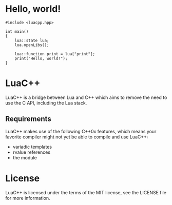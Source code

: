 Hello, world!
==============================
    #include <luacpp.hpp>

    int main()
    {
        lua::state lua;
        lua.openLibs();
        
        lua::function print = lua["print"];
        print("Hello, world!");
    }

LuaC++
==============================
LuaC++ is a bridge between Lua and C++ which aims to remove the need to use the C API, including the Lua stack.

Requirements
------------------------------
LuaC++ makes use of the following C++0x features, which means your favorite compiler might not yet be able to compile and use LuaC++:
 * variadic templates
 * rvalue references
 * the <tuple> module

License
==============================
LuaC++ is licensed under the terms of the MIT license, see the LICENSE file for more information.
